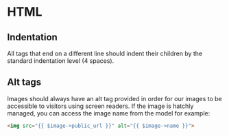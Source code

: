 # HTML

## Indentation 

All tags that end on a different line should indent their children by the standard indentation level (4 spaces).

## Alt tags

Images should always have an alt tag provided in order for our images to be accessible to visitors using screen readers. If the image is hatchly managed, you can access the image name from the model for example:

```html
<img src="{{ $image->public_url }}" alt="{{ $image->name }}">
```
